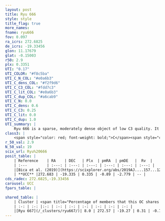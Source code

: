 ```yaml
---
layout: post
title: Ryu 666
style: style
title_flag: true
more_names: 
fname: ryu666
fov: 0.097
ra_icrs: 272.6825
de_icrs: -19.33456
glon: 11.17679
glat: -0.15003
r50: 2.9
plx: 0.3351
UTI: "0.17"
UTI_COLOR: "#f8c5ba"
UTI_C_N_COL: "#e0a6b3"
UTI_C_dens_COL: "#f2f9d6"
UTI_C_C3_COL: "#fdd7c3"
UTI_C_lit_COL: "#e0a6b3"
UTI_C_dup_COL: "#a6cab9"
UTI_C_N: 0.0
UTI_C_dens: 0.6
UTI_C_C3: 0.25
UTI_C_lit: 0.0
UTI_C_dup: 1.0
UTI_summary: |
    Ryu 666 is a sparse, moderately dense object of low C3 quality. It is rarely studied in the literature, with no articles listed in the last 6 years.<br><br>This object shares a very small percentage of members with at least one entry reported in the same catalogue.<br><br><span style="color: #99180f; font-weight: bold;">Warning: </span>contains less than 25 stars with <i>P>0.5</i> estimated.
class3: |
    <span style="color: red; font-weight: bold;">C</span><span style="color: red; font-weight: bold;">C</span>
r_50_val: 2.9
N_50_val: 19
scix_url: Ryu%20666
posit_table: |
    | Reference    | RA    | DEC   | Plx  | pmRA  | pmDE   |  Rv  |
    | :---         | :---: | :---: | :---: | :---: | :---: | :---: |
    |[Bica et al. (2019)](https://scixplorer.org/abs/2019AJ....157...12B) | 272.677 | -19.348 | -- | -- | -- | -- |
    | **UCC** |272.683 | -19.335 | 0.335 | -0.89 | -2.779 | -- | 
cds_radec: 272.6825,-19.33456
carousel: UCC
fpars_table: |
    
shared_table: |
    | Cluster | <span title="Percentage of members that this OC shares with the ones listed">%</span>   | RA   | DEC   | Plx   | pmRA  | pmDE  | Rv | UTI |
    | :-: | :-: |:-: | :-: | :-: | :-: | :-: | :-: | :-: |
    |[Ryu 667](/_clusters/ryu667/)| 8.0 | 272.57 | -19.27 | 0.31 | -0.77 | -2.87 | -21.5 |0.15 |
---
```

